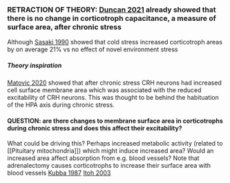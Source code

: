 ### RETRACTION OF THEORY: [Duncan 2021](https://doi.org/10.1113/JP282367) already showed that there is no change in corticotroph capacitance, a measure of surface area, after chronic stress

Although [Sasaki 1990](https://doi.org/10.1210/endo-127-1-285) showed that cold stress increased corticotroph areas by on average 21% vs no effect of novel environment stress

##### Theory inspiration
[Matovic 2020](https://doi.org/10.1113/JP280033) showed that after chronic stress CRH neurons had increased cell surface membrane area which was associated with the reduced excitability of CRH neurons. This was thought to be behind the habituation of the HPA axis during chronic stress.

#### QUESTION: are there changes to membrane surface area in corticotrophs during chronic stress and does this affect their excitability?

What could be driving this? Perhaps increased metabolic activity (related to [[Pituitary mitochondria]]) which might induce increased area? Would an increased area affect absorption from e.g. blood vessels? Note that adrenalectomy causes corticotrophs to increase their surface area with blood vessels [Kubba 1987](https://doi.org/10.1007/BF02899203) [Itoh 2003](https://doi.org/10.1002/jemt.10261)